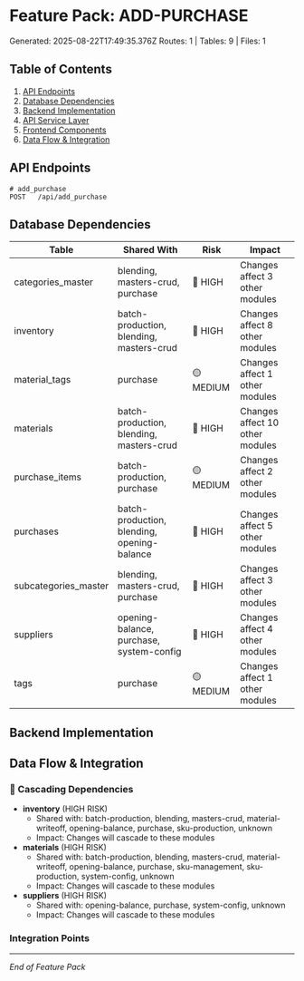 # Feature Pack: ADD-PURCHASE
Generated: 2025-08-22T17:49:35.376Z
Routes: 1 | Tables: 9 | Files: 1

## Table of Contents
1. [API Endpoints](#api-endpoints)
2. [Database Dependencies](#database-dependencies)
3. [Backend Implementation](#backend-implementation)
4. [API Service Layer](#api-service-layer)
5. [Frontend Components](#frontend-components)
6. [Data Flow & Integration](#data-flow--integration)

## API Endpoints
```
# add_purchase
POST   /api/add_purchase
```

## Database Dependencies
| Table | Shared With | Risk | Impact |
|-------|-------------|------|--------|
| categories_master | blending, masters-crud, purchase | 🔴 HIGH | Changes affect 3 other modules |
| inventory | batch-production, blending, masters-crud | 🔴 HIGH | Changes affect 8 other modules |
| material_tags | purchase | 🟡 MEDIUM | Changes affect 1 other modules |
| materials | batch-production, blending, masters-crud | 🔴 HIGH | Changes affect 10 other modules |
| purchase_items | batch-production, purchase | 🟡 MEDIUM | Changes affect 2 other modules |
| purchases | batch-production, blending, opening-balance | 🔴 HIGH | Changes affect 5 other modules |
| subcategories_master | blending, masters-crud, purchase | 🔴 HIGH | Changes affect 3 other modules |
| suppliers | opening-balance, purchase, system-config | 🔴 HIGH | Changes affect 4 other modules |
| tags | purchase | 🟡 MEDIUM | Changes affect 1 other modules |

## Backend Implementation

## Data Flow & Integration
### 🔗 Cascading Dependencies
- **inventory** (HIGH RISK)
  - Shared with: batch-production, blending, masters-crud, material-writeoff, opening-balance, purchase, sku-production, unknown
  - Impact: Changes will cascade to these modules
- **materials** (HIGH RISK)
  - Shared with: batch-production, blending, masters-crud, material-writeoff, opening-balance, purchase, sku-management, sku-production, system-config, unknown
  - Impact: Changes will cascade to these modules
- **suppliers** (HIGH RISK)
  - Shared with: opening-balance, purchase, system-config, unknown
  - Impact: Changes will cascade to these modules

### Integration Points

---
*End of Feature Pack*